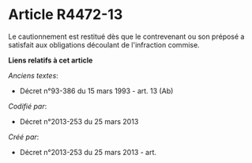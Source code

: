 # Article R4472-13

Le cautionnement est restitué dès que le contrevenant ou son préposé a satisfait aux obligations découlant de l'infraction
commise.

**Liens relatifs à cet article**

_Anciens textes_:

  - Décret n°93-386 du 15 mars 1993 - art. 13 (Ab)

_Codifié par_:

  - Décret n°2013-253 du 25 mars 2013

_Créé par_:

  - Décret n°2013-253 du 25 mars 2013 - art.
